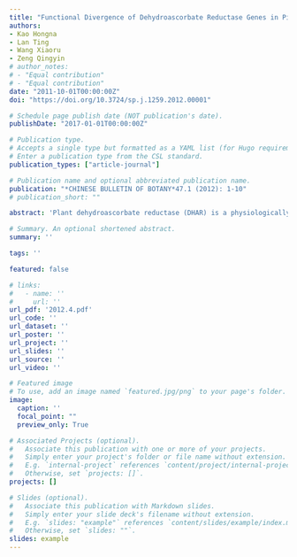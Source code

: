 ```yaml
---
title: "Functional Divergence of Dehydroascorbate Reductase Genes in Pinus Densata, P. Tabulaeformis and P. Yunnanensis"
authors:
- Kao Hongna
- Lan Ting
- Wang Xiaoru
- Zeng Qingyin
# author_notes:
# - "Equal contribution"
# - "Equal contribution"
date: "2011-10-01T00:00:00Z"
doi: "https://doi.org/10.3724/sp.j.1259.2012.00001" 

# Schedule page publish date (NOT publication's date).
publishDate: "2017-01-01T00:00:00Z"

# Publication type.
# Accepts a single type but formatted as a YAML list (for Hugo requirements).
# Enter a publication type from the CSL standard.
publication_types: ["article-journal"]

# Publication name and optional abbreviated publication name.
publication: "*CHINESE BULLETIN OF BOTANY*47.1 (2012): 1-10"
# publication_short: ""

abstract: 'Plant dehydroascorbate reductase (DHAR) is a physiologically important reducing enzyme in the ascorbateglutathione recycling reaction. In this study, we cloned 6 DHAR genes from a hybrid pine species complex of Pinus densata, P. yunnanensis and P. tabulaeformis. P. densata originated by natural hybridization of P. yunnanensis and P. tabulaeformis. The 6 DHAR genes were divided into 2 types: DHAR1 and DHAR2. Phylogenetic analyses indicated that the 3 DHAR1 and 3 DHAR2 genes from the 3 Pinus species were 2 orthologous groups. DHAR1 and DHAR2 genes originated from an ancestral duplication event that occurred in the most recent common ancestor of the early land plants. P. densata contains a copy of DHAR1 similar to that of P. tabulaeformis and a copy of DHAR2 similar to that of P. yunnanensis. RT-PCR revealed that the 6 DHAR were constitutive expression genes in the 3 Pinus species. The recombinant Pinus DHAR proteins were overexpressed in E. coli and purified by Ni-affinity chromatography. P. densata and P. tabulaeformis DHAR1 proteins showed similar enzymatic activities, catalytic efficiency, thermal stabilities and optimal pH profiles towards substrate DHA but about 300-fold higher enzymatic activities than P. yunnanensis DHAR1 protein. The enzymatic activity and thermal stability of P. densata DHAR2 protein were higher than those of P. tabulaeformis DHAR2 protein. Joint analyses of sequence structure, phylogenetic relationships, expression patterns, enzymatic properties and protein 3-D structure revealed selective DHAR gene composition in the hybrid genome of P. densata. Such a combination of divergent copies of DHAR gene in P. densata may have adaptive implications for its colonization of novel habitats on the Tibetan Plateau.'

# Summary. An optional shortened abstract.
summary: ''

tags: ''

featured: false

# links:
#   - name: ''
#     url: ''
url_pdf: '2012.4.pdf'
url_code: ''
url_dataset: ''
url_poster: ''
url_project: ''
url_slides: ''
url_source: ''
url_video: ''

# Featured image
# To use, add an image named `featured.jpg/png` to your page's folder. 
image:
  caption: ''
  focal_point: ""
  preview_only: True

# Associated Projects (optional).
#   Associate this publication with one or more of your projects.
#   Simply enter your project's folder or file name without extension.
#   E.g. `internal-project` references `content/project/internal-project/index.md`.
#   Otherwise, set `projects: []`.
projects: []

# Slides (optional).
#   Associate this publication with Markdown slides.
#   Simply enter your slide deck's filename without extension.
#   E.g. `slides: "example"` references `content/slides/example/index.md`.
#   Otherwise, set `slides: ""`.
slides: example
---
```



